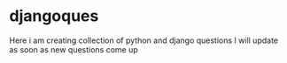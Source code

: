 ﻿# djangoques
Here i am creating collection of python and django questions
I will update as soon as new questions come up
